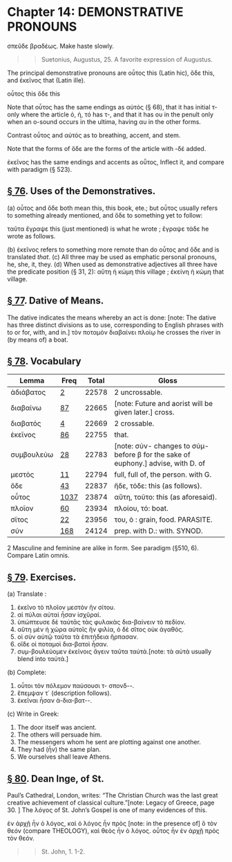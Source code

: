 # Chapter 14: DEMONSTRATIVE PRONOUNS


<quote xml:lang="grc">
σπεῦδε βραδέως.


<quote xml:lang="eng">
Make haste slowly.


>> Suetonius, Augustus, 25. A favorite expression of Augustus.



<div type="textpart" subtype="para" n="74">


The principal demonstrative pronouns are οὗτος this
(Latin hic), ὅδε this, and ἐκεῖνος that (Latin <foreign xml:lang="lat">ille</foreign>).

οὗτος this
ὅδε this


Note that οὗτος has the same endings as αὐτός (§ 68), that it has
initial τ- only where the article ὁ, ἡ, τό has τ-, and that it has ου in
the penult only when an ο-sound occurs in the ultima, having αυ in
the other forms.

Contrast οὗτος and αὐτός as to breathing, accent, and stem.

Note that the forms of ὅδε are the forms of the article with -δέ
added.

<div type="textpart" subtype="para" n="75">


ἐκεῖνος has the same endings and accents as οῧτος,
Inflect it, and compare with paradigm (§ 523).



<pb n="44"/>

## [§ 76](#para76). Uses of the Demonstratives.


(a) οὗτος and ὅδε both
mean this, this book, ete.; but οὗτος usually refers to something already mentioned, and ὅδε to something yet to
follow:

ταῦτα ἔγραψε
this (just mentioned) is what he wrote ;
ἔγραψε τάδε
he wrote as follows.

(b) ἐκεῖνος refers to something more remote than do
οὗτος and ὅδε and is translated *that*.
(c) All three may be used as emphatic personal pronouns,
he, she, it, they.
(d) When used as demonstrative adjectives all three
have the predicate position (§ 31, 2):
αὕτη ἡ κώμη this village ;
ἐκείνη ἡ κώμη that village.

## [§ 77](#para77). Dative of Means.


The dative indicates the means whereby an act is done: [note: The dative has three distinct divisions as to use, corresponding to English phrases with to or for, with, and in.]
τὸν ποταμὸν διαβαίνει πλοίῳ
he crosses the river in (by means of) a boat.

## [§ 78](#para78). Vocabulary
| Lemma | Freq | Total | Gloss |
| --- | --- | --- | -- |
| ἀδιάβατος | [2](https://github.com/gregorycrane/CrosbySchaeffer2.0/tree/main/chaps/vocpassages/0032-006/ἀδιάβατος.md) | 22578 | 2 uncrossable. 
| διαβαίνω | [87](https://github.com/gregorycrane/CrosbySchaeffer2.0/tree/main/chaps/vocpassages/0032-006/διαβαίνω.md) | 22665 | [note: Future and aorist will be given later.] cross. 
| διαβατός | [4](https://github.com/gregorycrane/CrosbySchaeffer2.0/tree/main/chaps/vocpassages/0032-006/διαβατός.md) | 22669 | 2 crossable.
| ἐκεῖνος | [86](https://github.com/gregorycrane/CrosbySchaeffer2.0/tree/main/chaps/vocpassages/0032-006/ἐκεῖνος.md) | 22755 | that. 
| συμβουλεύω | [28](https://github.com/gregorycrane/CrosbySchaeffer2.0/tree/main/chaps/vocpassages/0032-006/συμβουλεύω.md) | 22783 | [note: σύν- changes to σύμ- before β for the sake of euphony.] advise, with D. of
| μεστός | [11](https://github.com/gregorycrane/CrosbySchaeffer2.0/tree/main/chaps/vocpassages/0032-006/μεστός.md) | 22794 | full, full of, the person. with G. 
| ὅδε | [43](https://github.com/gregorycrane/CrosbySchaeffer2.0/tree/main/chaps/vocpassages/0032-006/ὅδε.md) | 22837 | ἤδε, τόδε: this (as follows). 
| οὗτος | [1037](https://github.com/gregorycrane/CrosbySchaeffer2.0/tree/main/chaps/vocpassages/0032-006/οὗτος.md) | 23874 | αὕτη, τοῦτο: this (as aforesaid).
| πλοῖον | [60](https://github.com/gregorycrane/CrosbySchaeffer2.0/tree/main/chaps/vocpassages/0032-006/πλοῖον.md) | 23934 | πλοίου, τό: boat.
| σῖτος | [22](https://github.com/gregorycrane/CrosbySchaeffer2.0/tree/main/chaps/vocpassages/0032-006/σῖτος.md) | 23956 | του, ὁ : grain, food.  PARASITE.
| σύν | [168](https://github.com/gregorycrane/CrosbySchaeffer2.0/tree/main/chaps/vocpassages/0032-006/σύν.md) | 24124 | prep. with D.: with. SYNOD.




2 Masculine and feminine are alike in form. See paradigm (§510, 6). Compare Latin omnis.




<pb n="45"/>


## [§ 79](#para79). Exercises.



(a) Translate :

1. ἐκεῖνο τὸ πλοῖον μεστὸν ἣν σίτου.
2. αἱ πύλαι αὐταὶ ἦσαν ἰσχῦραί.
3. ὑπώπτευσε δὲ ταύτᾱς τὰς φυλακὰς δια-βαίνειν τὸ πεδίον.
4. αὕτη μὲν ἡ χώρα αὐτοῖς ἣν φιλία, ὁ δὲ σῖτος οὐκ ἀγαθός.
5. οἱ σὺν αὐτῷ ταῦτα τὰ ἐπιτήδεια ἥρπασαν.
6. οἵδε οἱ ποταμοὶ δια-βατοὶ ἦσαν.
7. συμ-βουλεύομεν ἐκείνοις ἄγειν ταῦτα ταὐτά.[note: τὰ αὐτά usually blend into ταὐτά.]

(b) Complete:

1. οὗτοι τὸν πόλεμον παύσουσι τ-  σπονδ--.
2. ἔπεμψαν τ΄ (description follows).
3. ἐκεῖναι ἦσαν ἀ-δια-βατ--.

(c) Write in Greek:
1. The door itself was ancient.
2. The others will persuade him.
3. The messengers whom he sent are plotting  against one another.
4. They had (ἦν) the same plan.
5. We ourselves shall leave Athens.

## [§ 80](#para80). Dean Inge, of St.


Paul’s Cathedral, London, writes:
“The Christian Church was the last great creative achievement of classical culture.”[note: Legacy of Greece, page 30.
] The λόγος of St. John’s
Gospel is one of many evidences of this.


<quote>ἐν ἀρχῇ ἦν ὁ λόγος, καὶ ὁ λόγος ἦν πρὸς [note: in the presence of] ὃ τὸν θεόν
(compare THEOLOGY), καὶ θεὸς ἦν ὁ λόγος. οὗτος ἦν ἐν ἀρχῇ πρὸς τὸν θεόν.
>> St. John, 1. 1-2.








<pb n="46"/>


